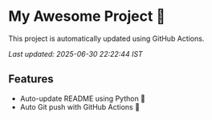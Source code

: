 # My Awesome Project 🚀

This project is automatically updated using GitHub Actions.

_Last updated: 2025-06-30 22:22:44 IST_

## Features
- Auto-update README using Python 🐍
- Auto Git push with GitHub Actions 🤖
